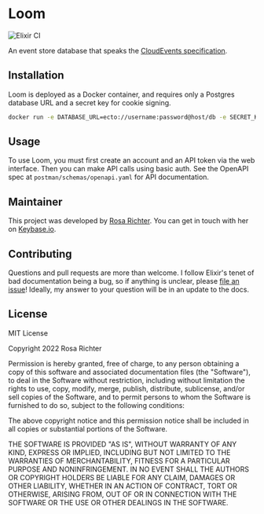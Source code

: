 # Loom

![Elixir CI](https://github.com/Cantido/loom/workflows/Elixir/badge.svg)

An event store database that speaks the [CloudEvents specification](https://github.com/cloudevents/spec).

## Installation

Loom is deployed as a Docker container, and requires only a Postgres database URL and a secret key for cookie signing.

```sh
docker run -e DATABASE_URL=ecto://username:password@host/db -e SECRET_KEY_BASE=$(mix phx.gen.secret) -p 4000:4000 ghcr.io/cantido/loom
```

## Usage

To use Loom, you must first create an account and an API token via the web interface.
Then you can make API calls using basic auth.
See the OpenAPI spec at `postman/schemas/openapi.yaml` for API documentation.

## Maintainer

This project was developed by [Rosa Richter](https://github.com/Cantido).
You can get in touch with her on [Keybase.io](https://keybase.io/cantido).

## Contributing

Questions and pull requests are more than welcome.
I follow Elixir's tenet of bad documentation being a bug,
so if anything is unclear, please [file an issue](https://github.com/Cantido/loom/issues/new)!
Ideally, my answer to your question will be in an update to the docs.

## License

MIT License

Copyright 2022 Rosa Richter

Permission is hereby granted, free of charge, to any person obtaining a copy of
this software and associated documentation files (the "Software"), to deal in
the Software without restriction, including without limitation the rights to
use, copy, modify, merge, publish, distribute, sublicense, and/or sell copies
of the Software, and to permit persons to whom the Software is furnished to do
so, subject to the following conditions:

The above copyright notice and this permission notice shall be included in all
copies or substantial portions of the Software.

THE SOFTWARE IS PROVIDED "AS IS", WITHOUT WARRANTY OF ANY KIND, EXPRESS OR
IMPLIED, INCLUDING BUT NOT LIMITED TO THE WARRANTIES OF MERCHANTABILITY,
FITNESS FOR A PARTICULAR PURPOSE AND NONINFRINGEMENT. IN NO EVENT SHALL THE
AUTHORS OR COPYRIGHT HOLDERS BE LIABLE FOR ANY CLAIM, DAMAGES OR OTHER
LIABILITY, WHETHER IN AN ACTION OF CONTRACT, TORT OR OTHERWISE, ARISING FROM,
OUT OF OR IN CONNECTION WITH THE SOFTWARE OR THE USE OR OTHER DEALINGS IN THE
SOFTWARE.
